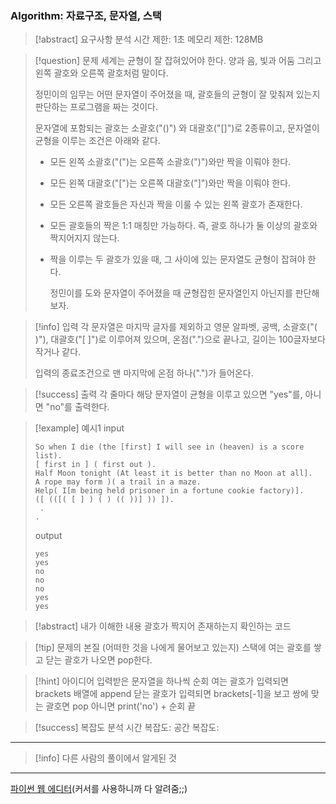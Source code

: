 ### Algorithm: 자료구조, 문자열, 스택

> [!abstract] 요구사항 분석
> 시간 제한: 1초
> 메모리 제한: 128MB

> [!question] 문제
> 세계는 균형이 잘 잡혀있어야 한다. 양과 음, 빛과 어둠 그리고 왼쪽 괄호와 오른쪽 괄호처럼 말이다.
>
> 정민이의 임무는 어떤 문자열이 주어졌을 때, 괄호들의 균형이 잘 맞춰져 있는지 판단하는 프로그램을 짜는 것이다.
>
> 문자열에 포함되는 괄호는 소괄호("()") 와 대괄호("[]")로 2종류이고, 문자열이 균형을 이루는 조건은 아래와 같다.
>
> - 모든 왼쪽 소괄호("(")는 오른쪽 소괄호(")")와만 짝을 이뤄야 한다.
> - 모든 왼쪽 대괄호("[")는 오른쪽 대괄호("]")와만 짝을 이뤄야 한다.
> - 모든 오른쪽 괄호들은 자신과 짝을 이룰 수 있는 왼쪽 괄호가 존재한다.
> - 모든 괄호들의 짝은 1:1 매칭만 가능하다. 즉, 괄호 하나가 둘 이상의 괄호와 짝지어지지 않는다.
> - 짝을 이루는 두 괄호가 있을 때, 그 사이에 있는 문자열도 균형이 잡혀야 한다.
>
>   정민이를 도와 문자열이 주어졌을 때 균형잡힌 문자열인지 아닌지를 판단해보자.

> [!info] 입력
> 각 문자열은 마지막 글자를 제외하고 영문 알파벳, 공백, 소괄호("( )"), 대괄호("[ ]")로 이루어져 있으며, 온점(".")으로 끝나고, 길이는 100글자보다 작거나 같다.
>
> 입력의 종료조건으로 맨 마지막에 온점 하나(".")가 들어온다.

> [!success] 출력
> 각 줄마다 해당 문자열이 균형을 이루고 있으면 "yes"를, 아니면 "no"를 출력한다.

> [!example] 예시1
> input
>
> ```
> So when I die (the [first] I will see in (heaven) is a score list).
> [ first in ] ( first out ).
> Half Moon tonight (At least it is better than no Moon at all].
> A rope may form )( a trail in a maze.
> Help( I[m being held prisoner in a fortune cookie factory)].
> ([ (([( [ ] ) ( ) (( ))] )) ]).
>  .
> .
> ```
>
> output
>
> ```
> yes
> yes
> no
> no
> no
> yes
> yes
> ```

> [!abstract] 내가 이해한 내용
> 괄호가 짝지어 존재하는지 확인하는 코드

> [!tip] 문제의 본질 (어떠한 것을 나에게 물어보고 있는지)
> 스택에 여는 괄호를 쌓고 닫는 괄호가 나오면 pop한다.

> [!hint] 아이디어
> 입력받은 문자열을 하나씩 순회
> 여는 괄호가 입력되면 brackets 배열에 append
> 닫는 괄호가 입력되면 brackets[-1]을 보고 쌍에 맞는 괄호면 pop
> 아니면 print('no') + 순회 끝

> [!success] 복잡도 분석
> 시간 복잡도:
> 공간 복잡도:

---

> [!info] 다른 사람의 풀이에서 알게된 것

---

[파이썬 웹 에디터](https://replit.com/@alsrudgh0210/KhakiPrettyClient#main.py)(커서를 사용하니까 다 알려줌;;)
